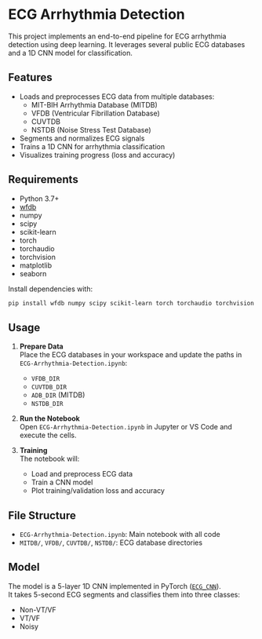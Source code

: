 # ECG Arrhythmia Detection

This project implements an end-to-end pipeline for ECG arrhythmia detection using deep learning. It leverages several public ECG databases and a 1D CNN model for classification.

## Features

- Loads and preprocesses ECG data from multiple databases:
  - MIT-BIH Arrhythmia Database (MITDB)
  - VFDB (Ventricular Fibrillation Database)
  - CUVTDB
  - NSTDB (Noise Stress Test Database)
- Segments and normalizes ECG signals
- Trains a 1D CNN for arrhythmia classification
- Visualizes training progress (loss and accuracy)

## Requirements

- Python 3.7+
- [wfdb](https://pypi.org/project/wfdb/)
- numpy
- scipy
- scikit-learn
- torch
- torchaudio
- torchvision
- matplotlib
- seaborn

Install dependencies with:

```sh
pip install wfdb numpy scipy scikit-learn torch torchaudio torchvision matplotlib seaborn
```

## Usage

1. **Prepare Data**  
   Place the ECG databases in your workspace and update the paths in `ECG-Arrhythmia-Detection.ipynb`:
   - `VFDB_DIR`
   - `CUVTDB_DIR`
   - `ADB_DIR` (MITDB)
   - `NSTDB_DIR`

2. **Run the Notebook**  
   Open `ECG-Arrhythmia-Detection.ipynb` in Jupyter or VS Code and execute the cells.

3. **Training**  
   The notebook will:
   - Load and preprocess ECG data
   - Train a CNN model
   - Plot training/validation loss and accuracy

## File Structure

- `ECG-Arrhythmia-Detection.ipynb`: Main notebook with all code
- `MITDB/`, `VFDB/`, `CUVTDB/`, `NSTDB/`: ECG database directories

## Model

The model is a 5-layer 1D CNN implemented in PyTorch ([`ECG_CNN`](ECG-Arrhythmia-Detection.ipynb)).  
It takes 5-second ECG segments and classifies them into three classes:
- Non-VT/VF
- VT/VF
- Noisy

